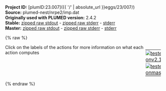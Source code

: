 **Project ID:** [plumID:23.007]({{ '/' | absolute_url }}eggs/23/007/)  
**Source:** plumed-nest/nrpe2/imp.dat  
**Originally used with PLUMED version:** 2.4.2  
**Stable:** [zipped raw stdout](imp.dat.plumed.stdout.txt.zip) - [zipped raw stderr](imp.dat.plumed.stderr.txt.zip) - [stderr](imp.dat.plumed.stderr)  
**Master:** [zipped raw stdout](imp.dat.plumed_master.stdout.txt.zip) - [zipped raw stderr](imp.dat.plumed_master.stderr.txt.zip) - [stderr](imp.dat.plumed_master.stderr)  

{% raw %}
<div style="width: 100%; float:left">
<div style="width: 90%; float:left" id="value_details_data/plumed-nest/nrpe2/imp.dat"> Click on the labels of the actions for more information on what each action computes </div>
<div style="width: 10%; float:left"><table><tr><td style="padding:1px"><a href="imp.dat.plumed.stderr"><img src="https://img.shields.io/badge/v2.10-passing-green.svg" alt="tested onv2.10" /></a></td></tr><tr><td style="padding:1px"><a href="imp.dat.plumed_master.stderr"><img src="https://img.shields.io/badge/master-passing-green.svg" alt="tested onmaster" /></a></td></tr></table></div></div>
<pre style="width=97%;">
<span style="color:blue" class="comment"># dihedrals</span>
<span style="color:blue" class="comment"># improper</span>
<b name="data/plumed-nest/nrpe2/imp.datimp0" onclick='showPath("data/plumed-nest/nrpe2/imp.dat","data/plumed-nest/nrpe2/imp.datimp0","data/plumed-nest/nrpe2/imp.datimp0","black")'>imp0</b><span style="display:none;" id="data/plumed-nest/nrpe2/imp.datimp0">The TORSION action with label <b>imp0</b> calculates the following quantities:<table  align="center" frame="void" width="95%" cellpadding="5%"><tr><td width="5%"><b> Quantity </b>  </td><td width="5%"><b> Type </b>  </td><td><b> Description </b> </td></tr><tr><td width="5%">imp0</td><td width="5%"><font color="black">scalar</font></td><td>the TORSION involving these atoms</td></tr></table></span>: <span class="plumedtooltip" style="color:green">TORSION<span class="right">Calculate a torsional angle. <a href="https://www.plumed.org/doc-master/user-doc/html/_t_o_r_s_i_o_n.html" style="color:green">More details</a><i></i></span></span> <span class="plumedtooltip">ATOMS<span class="right">the four atoms involved in the torsional angle<i></i></span></span>=7,8,9,13
<b name="data/plumed-nest/nrpe2/imp.datimp1" onclick='showPath("data/plumed-nest/nrpe2/imp.dat","data/plumed-nest/nrpe2/imp.datimp1","data/plumed-nest/nrpe2/imp.datimp1","black")'>imp1</b><span style="display:none;" id="data/plumed-nest/nrpe2/imp.datimp1">The TORSION action with label <b>imp1</b> calculates the following quantities:<table  align="center" frame="void" width="95%" cellpadding="5%"><tr><td width="5%"><b> Quantity </b>  </td><td width="5%"><b> Type </b>  </td><td><b> Description </b> </td></tr><tr><td width="5%">imp1</td><td width="5%"><font color="black">scalar</font></td><td>the TORSION involving these atoms</td></tr></table></span>: <span class="plumedtooltip" style="color:green">TORSION<span class="right">Calculate a torsional angle. <a href="https://www.plumed.org/doc-master/user-doc/html/_t_o_r_s_i_o_n.html" style="color:green">More details</a><i></i></span></span> <span class="plumedtooltip">ATOMS<span class="right">the four atoms involved in the torsional angle<i></i></span></span>=34,35,36,40
<span style="color:blue" class="comment">#PRINT ARG=* STRIDE=50 FILE=DRIVER</span>
</pre>
{% endraw %}
